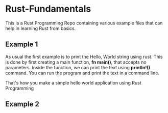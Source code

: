 # Rust-Fundamentals
This is a Rust Programming Repo containing various example files that can help in learning Rust from basics.

## Example 1
As usual the first example is to print the Hello, World string using rust. This is done by first creating a main function, **fn main()**, that accepts no parameters. Inside the function, we can print the text using **println!()** command. You can run the program and print the text in a command line.

That's how you make a simple hello world application using Rust Programming

## Example 2
